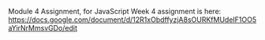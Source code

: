 Module 4 Assignment, for JavaScript Week 4
assignment is here: https://docs.google.com/document/d/12R1xObdffyzjA8sOURKfMUdeIF1OO5aYirNrMmsvGDo/edit
